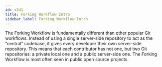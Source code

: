 ```yaml
---
id: s2d1
title: Forking Workflow Intro
sidebar_label: Forking Workflow Intro
---
```



The Forking Workflow is fundamentally different than other popular Git workflows.
Instead of using a single server-side repository to act as the “central” codebase, it gives every developer their own server-side repository.
This means that each contributor has not one, but two Git repositories: a private local one and a public server-side one.
The Forking Workflow is most often seen in public open source projects.
